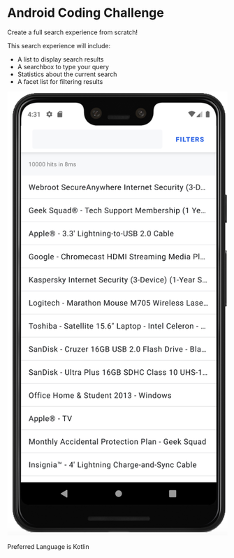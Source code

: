 # Android Coding Challenge

Create a full search experience from scratch!

This search experience will include:

- A list to display search results
- A searchbox to type your query
- Statistics about the current search
- A facet list for filtering results


 ![](./codingexample.png)

 Preferred Language is Kotlin